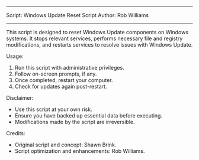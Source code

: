 ************************************************************************************
Script: Windows Update Reset Script
Author: Rob Williams
************************************************************************************

This script is designed to reset Windows Update components on Windows systems. It stops
relevant services, performs necessary file and registry modifications, and restarts
services to resolve issues with Windows Update.

Usage:
1. Run this script with administrative privileges.
2. Follow on-screen prompts, if any.
3. Once completed, restart your computer.
4. Check for updates again post-restart.

Disclaimer:
- Use this script at your own risk.
- Ensure you have backed up essential data before executing.
- Modifications made by the script are irreversible.

Credits:
- Original script and concept: Shawn Brink.
- Script optimization and enhancements: Rob Williams.


